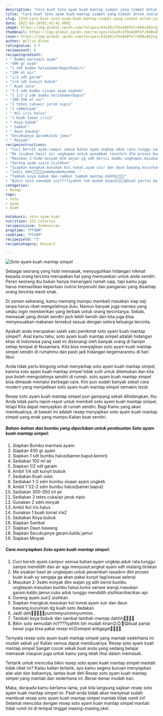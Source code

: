 ```yaml
---
description: "Cara buat Soto ayam kuah mantap simpel yang nikmat Untuk Jualan"
title: "Cara buat Soto ayam kuah mantap simpel yang nikmat Untuk Jualan"
slug: 1310-cara-buat-soto-ayam-kuah-mantap-simpel-yang-nikmat-untuk-jualan
date: 2021-03-18T01:42:41.400Z
image: https://img-global.cpcdn.com/recipes/43a20c37be4d8fef/680x482cq70/soto-ayam-kuah-mantap-simpel-foto-resep-utama.jpg
thumbnail: https://img-global.cpcdn.com/recipes/43a20c37be4d8fef/680x482cq70/soto-ayam-kuah-mantap-simpel-foto-resep-utama.jpg
cover: https://img-global.cpcdn.com/recipes/43a20c37be4d8fef/680x482cq70/soto-ayam-kuah-mantap-simpel-foto-resep-utama.jpg
author: Willie Olson
ratingvalue: 3.7
reviewcount: 6
recipeingredient:
- " Bumbu marinasi ayam"
- "400 gr ayam"
- "1 sdt bumbu halusbamerbaputkemiri"
- "100 ml air"
- "1/2 sdt garam"
- "1/4 sdt kunyit bubuk"
- " Kuah soto"
- "1-2 sdm bumbu sisaan ayam ungkeb"
- "1 1/2-2 sdm bumbu halusbamerbaput"
- "300-350 ml air"
- "2 tetes cukaair jeruk nipis"
- "2 sdmminyak"
- " Kol iris halus"
- "1 buah tomat iris2"
- " Koya bubuk"
- " Sambal"
- " Daun bawang"
- "Secukupnya garamkaldu jamur"
- " Minyak"
recipeinstructions:
- "Cuci bersih ayam.campur semua bahan ayam ungkep.aduk rata.tunggu sampe mendidih dan air aga menyusut.angkat ayam sdh matang.tiriskan"
- "Me sisakan hasil air ungkepan untuk penambah rasa(krn dlm proses buah kuah.sy sengaja ga akan pakai kunyit lagi/sesuai selera)"
- "Masukan 2-3sdm minyak dlm wajan yg sdh berisi bumbu ungkepan.masukan bumbu halus.tumis sampe wangi.masukan garam.kaldu jamur.cuka aduk tunggu mendidih.sisihkan/kecikan api"
- "Goreng ayam.suir2.sisihkan"
- "Siapkan mangkuk.masukan kol.tomat.ayam suir dan daun bawang.kucurkan dg kuah soto dadakan"
- "Jadii deh🤤🤤🤤🤤🤤yummmyummmyummm.."
- "Tambah koya bubuk dan sambal tambah mantap dahhh🤤🤤🤤🤤"
- "Bikin soto semudah ini????iyahhh loh mudah khan😉😉🤗😋buat partai besar juga bisa pakai resep ini😉simpel antigagal🤗🤗🤗🤗"
categories:
- Resep
tags:
- soto
- ayam
- kuah

katakunci: soto ayam kuah 
nutrition: 223 calories
recipecuisine: Indonesian
preptime: "PT40M"
cooktime: "PT46M"
recipeyield: "3"
recipecategory: Dessert

---
```



![Soto ayam kuah mantap simpel](https://img-global.cpcdn.com/recipes/43a20c37be4d8fef/680x482cq70/soto-ayam-kuah-mantap-simpel-foto-resep-utama.jpg)

Sebagai seorang yang hobi memasak, menyuguhkan hidangan nikmat kepada orang tercinta merupakan hal yang memuaskan untuk anda sendiri. Peran seorang ibu bukan hanya menangani rumah saja, tapi kamu juga harus memastikan keperluan nutrisi terpenuhi dan panganan yang disantap orang tercinta mesti enak.

Di zaman  sekarang, kamu memang mampu membeli masakan siap saji tanpa harus ribet mengolahnya dulu. Namun banyak juga mereka yang selalu ingin memberikan yang terbaik untuk orang tercintanya. Sebab, memasak yang diolah sendiri jauh lebih bersih dan kita juga bisa menyesuaikan makanan tersebut sesuai dengan selera keluarga tercinta. 



Apakah anda merupakan salah satu penikmat soto ayam kuah mantap simpel?. Asal kamu tahu, soto ayam kuah mantap simpel adalah hidangan khas di Indonesia yang saat ini disenangi oleh banyak orang di hampir setiap tempat di Nusantara. Kita bisa menyajikan soto ayam kuah mantap simpel sendiri di rumahmu dan pasti jadi hidangan kegemaranmu di hari libur.

Anda tidak perlu bingung untuk menyantap soto ayam kuah mantap simpel, karena soto ayam kuah mantap simpel tidak sulit untuk ditemukan dan kita pun boleh mengolahnya sendiri di rumah. soto ayam kuah mantap simpel bisa dimasak memalui berbagai cara. Kini pun sudah banyak sekali cara modern yang menjadikan soto ayam kuah mantap simpel semakin lezat.

Resep soto ayam kuah mantap simpel pun gampang sekali dihidangkan, lho. Anda tidak perlu repot-repot untuk membeli soto ayam kuah mantap simpel, tetapi Kita dapat menyajikan di rumah sendiri. Bagi Kamu yang akan membuatnya, di bawah ini adalah resep menyajikan soto ayam kuah mantap simpel yang enak yang mampu Kalian buat sendiri.

<!--inarticleads1-->

##### Bahan-bahan dan bumbu yang diperlukan untuk pembuatan Soto ayam kuah mantap simpel:

1. Siapkan  Bumbu marinasi ayam:
1. Siapkan 400 gr ayam
1. Siapkan 1 sdt bumbu halus(bamer.baput.kemiri)
1. Sediakan 100 ml air
1. Siapkan 1/2 sdt garam
1. Ambil 1/4 sdt kunyit bubuk
1. Sediakan  Kuah soto:
1. Sediakan 1-2 sdm bumbu sisaan ayam ungkeb
1. Ambil 1 1/2-2 sdm bumbu halus(bamer.baput)
1. Sediakan 300-350 ml air
1. Sediakan 2 tetes cuka/air jeruk nipis
1. Gunakan 2 sdm.minyak
1. Ambil  Kol iris halus
1. Gunakan 1 buah tomat iris2
1. Sediakan  Koya bubuk
1. Siapkan  Sambal
1. Siapkan  Daun bawang
1. Siapkan Secukupnya garam.kaldu jamur
1. Siapkan  Minyak




<!--inarticleads2-->

##### Cara menyiapkan Soto ayam kuah mantap simpel:

1. Cuci bersih ayam.campur semua bahan ayam ungkep.aduk rata.tunggu sampe mendidih dan air aga menyusut.angkat ayam sdh matang.tiriskan
1. Me sisakan hasil air ungkepan untuk penambah rasa(krn dlm proses buah kuah.sy sengaja ga akan pakai kunyit lagi/sesuai selera)
1. Masukan 2-3sdm minyak dlm wajan yg sdh berisi bumbu ungkepan.masukan bumbu halus.tumis sampe wangi.masukan garam.kaldu jamur.cuka aduk tunggu mendidih.sisihkan/kecikan api
1. Goreng ayam.suir2.sisihkan
1. Siapkan mangkuk.masukan kol.tomat.ayam suir dan daun bawang.kucurkan dg kuah soto dadakan
1. Jadii deh🤤🤤🤤🤤🤤yummmyummmyummm..
1. Tambah koya bubuk dan sambal tambah mantap dahhh🤤🤤🤤🤤
1. Bikin soto semudah ini????iyahhh loh mudah khan😉😉🤗😋buat partai besar juga bisa pakai resep ini😉simpel antigagal🤗🤗🤗🤗




Ternyata resep soto ayam kuah mantap simpel yang mantab sederhana ini mudah sekali ya! Kalian semua dapat membuatnya. Resep soto ayam kuah mantap simpel Sangat cocok sekali buat anda yang sedang belajar memasak maupun juga untuk kamu yang telah lihai dalam memasak.

Tertarik untuk mencoba bikin resep soto ayam kuah mantap simpel mantab tidak ribet ini? Kalau kalian tertarik, ayo kamu segera buruan menyiapkan alat-alat dan bahannya, lantas buat deh Resep soto ayam kuah mantap simpel yang mantab dan sederhana ini. Benar-benar mudah kan. 

Maka, daripada kamu berlama-lama, yuk kita langsung sajikan resep soto ayam kuah mantap simpel ini. Pasti anda tiidak akan menyesal sudah membuat resep soto ayam kuah mantap simpel mantab tidak rumit ini! Selamat mencoba dengan resep soto ayam kuah mantap simpel mantab tidak rumit ini di tempat tinggal masing-masing,oke!.

